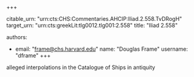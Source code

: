 +++


citable_urn: "urn:cts:CHS:Commentaries.AHCIP:Iliad.2.558.TvDRogH"
target_urn: "urn:cts:greekLit:tlg0012.tlg001:2.558"
title: "Iliad 2.558"

authors:
- email: "frame@chs.harvard.edu"
  name: "Douglas Frame"
  username: "dframe"
+++

<p>alleged interpolations in the Catalogue of Ships in antiquity</p>